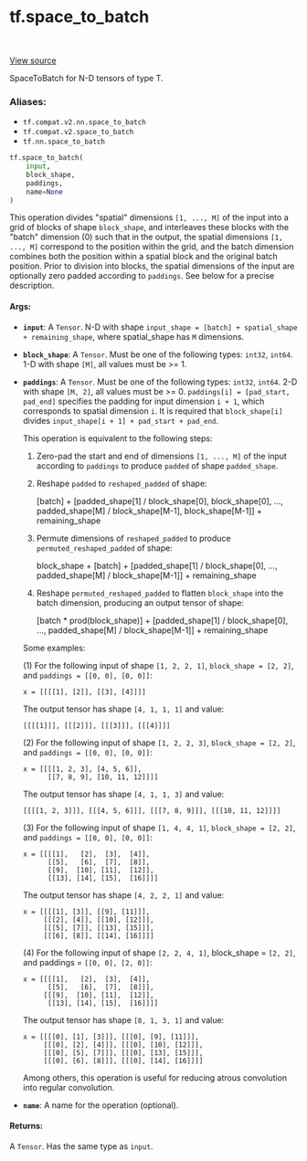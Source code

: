 <div itemscope itemtype="http://developers.google.com/ReferenceObject">
<meta itemprop="name" content="tf.space_to_batch" />
<meta itemprop="path" content="Stable" />
</div>

# tf.space_to_batch

<!-- Insert buttons -->

<table class="tfo-notebook-buttons tfo-api" align="left">
</table>

<a target="_blank" href="/code/stable/tensorflow/python/ops/array_ops.py">View source</a>



<!-- Start diff -->
SpaceToBatch for N-D tensors of type T.

### Aliases:

* `tf.compat.v2.nn.space_to_batch`
* `tf.compat.v2.space_to_batch`
* `tf.nn.space_to_batch`


``` python
tf.space_to_batch(
    input,
    block_shape,
    paddings,
    name=None
)
```



<!-- Placeholder for "Used in" -->

This operation divides "spatial" dimensions `[1, ..., M]` of the input into a
grid of blocks of shape `block_shape`, and interleaves these blocks with the
"batch" dimension (0) such that in the output, the spatial dimensions
`[1, ..., M]` correspond to the position within the grid, and the batch
dimension combines both the position within a spatial block and the original
batch position.  Prior to division into blocks, the spatial dimensions of the
input are optionally zero padded according to `paddings`.  See below for a
precise description.

#### Args:


* <b>`input`</b>: A `Tensor`.
  N-D with shape `input_shape = [batch] + spatial_shape + remaining_shape`,
  where spatial_shape has `M` dimensions.
* <b>`block_shape`</b>: A `Tensor`. Must be one of the following types: `int32`, `int64`.
  1-D with shape `[M]`, all values must be >= 1.
* <b>`paddings`</b>: A `Tensor`. Must be one of the following types: `int32`, `int64`.
  2-D with shape `[M, 2]`, all values must be >= 0.
    `paddings[i] = [pad_start, pad_end]` specifies the padding for input dimension
    `i + 1`, which corresponds to spatial dimension `i`.  It is required that
    `block_shape[i]` divides `input_shape[i + 1] + pad_start + pad_end`.

  This operation is equivalent to the following steps:

  1. Zero-pad the start and end of dimensions `[1, ..., M]` of the
     input according to `paddings` to produce `padded` of shape `padded_shape`.

  2. Reshape `padded` to `reshaped_padded` of shape:

       [batch] +
       [padded_shape[1] / block_shape[0],
         block_shape[0],
        ...,
        padded_shape[M] / block_shape[M-1],
        block_shape[M-1]] +
       remaining_shape

  3. Permute dimensions of `reshaped_padded` to produce
     `permuted_reshaped_padded` of shape:

       block_shape +
       [batch] +
       [padded_shape[1] / block_shape[0],
        ...,
        padded_shape[M] / block_shape[M-1]] +
       remaining_shape

  4. Reshape `permuted_reshaped_padded` to flatten `block_shape` into the batch
     dimension, producing an output tensor of shape:

       [batch * prod(block_shape)] +
       [padded_shape[1] / block_shape[0],
        ...,
        padded_shape[M] / block_shape[M-1]] +
       remaining_shape

  Some examples:

  (1) For the following input of shape `[1, 2, 2, 1]`, `block_shape = [2, 2]`, and
      `paddings = [[0, 0], [0, 0]]`:

  ```
  x = [[[[1], [2]], [[3], [4]]]]
  ```

  The output tensor has shape `[4, 1, 1, 1]` and value:

  ```
  [[[[1]]], [[[2]]], [[[3]]], [[[4]]]]
  ```

  (2) For the following input of shape `[1, 2, 2, 3]`, `block_shape = [2, 2]`, and
      `paddings = [[0, 0], [0, 0]]`:

  ```
  x = [[[[1, 2, 3], [4, 5, 6]],
        [[7, 8, 9], [10, 11, 12]]]]
  ```

  The output tensor has shape `[4, 1, 1, 3]` and value:

  ```
  [[[[1, 2, 3]]], [[[4, 5, 6]]], [[[7, 8, 9]]], [[[10, 11, 12]]]]
  ```

  (3) For the following input of shape `[1, 4, 4, 1]`, `block_shape = [2, 2]`, and
      `paddings = [[0, 0], [0, 0]]`:

  ```
  x = [[[[1],   [2],  [3],  [4]],
        [[5],   [6],  [7],  [8]],
        [[9],  [10], [11],  [12]],
        [[13], [14], [15],  [16]]]]
  ```

  The output tensor has shape `[4, 2, 2, 1]` and value:

  ```
  x = [[[[1], [3]], [[9], [11]]],
       [[[2], [4]], [[10], [12]]],
       [[[5], [7]], [[13], [15]]],
       [[[6], [8]], [[14], [16]]]]
  ```

  (4) For the following input of shape `[2, 2, 4, 1]`, block_shape = `[2, 2]`, and
      paddings = `[[0, 0], [2, 0]]`:

  ```
  x = [[[[1],   [2],  [3],  [4]],
        [[5],   [6],  [7],  [8]]],
       [[[9],  [10], [11],  [12]],
        [[13], [14], [15],  [16]]]]
  ```

  The output tensor has shape `[8, 1, 3, 1]` and value:

  ```
  x = [[[[0], [1], [3]]], [[[0], [9], [11]]],
       [[[0], [2], [4]]], [[[0], [10], [12]]],
       [[[0], [5], [7]]], [[[0], [13], [15]]],
       [[[0], [6], [8]]], [[[0], [14], [16]]]]
  ```

  Among others, this operation is useful for reducing atrous convolution into
  regular convolution.
* <b>`name`</b>: A name for the operation (optional).


#### Returns:

A `Tensor`. Has the same type as `input`.
